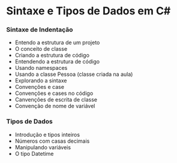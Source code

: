 # Sintaxe e Tipos de Dados em C#


### Sintaxe de Indentação

- Entendo a estrutura de um projeto
- O conceito de classe
- Criando a estrutura de código
- Entendendo a estrutura de código
- Usando namespaces
- Usando a classe Pessoa (classe criada na aula)
- Explorando a sintaxe
- Convenções e case
- Convenções e cases no código
- Canvenções de escrita de classe
- Convenção de nome de variável


### Tipos de Dados

- Introdução e tipos inteiros
- Números com casas decimais
- Manipulando variáveis
- O tipo Datetime